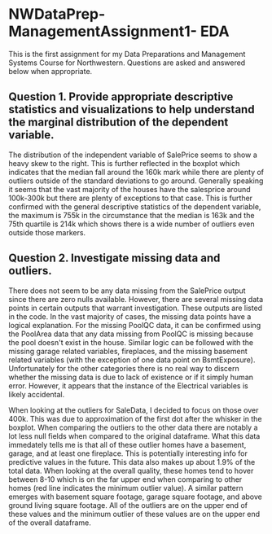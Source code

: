 # NWDataPrep-ManagementAssignment1- EDA
This is the first assignment for my Data Preparations and Management Systems Course for Northwestern. Questions are asked and answered below when appropriate.

## Question 1. Provide appropriate descriptive statistics and visualizations to help understand the marginal distribution of the dependent variable.

The distribution of the independent variable of SalePrice seems to show a heavy skew to the right. This is further reflected in the boxplot which indicates that the median fall around the 
160k mark while there are plenty of outliers outside of the standard deviations to go around. Generally speaking it seems that the vast majority of the houses have the salesprice
around 100k-300k but there are plenty of exceptions to that case. This is further confirmed with the general descriptive statistics of the dependent variable,
the maximum is 755k in the circumstance that the median is 163k and the 75th quartile is 214k which shows there is a wide number of outliers even outside those markers.

## Question 2. Investigate missing data and outliers.
There does not seem to be any data missing from the SalePrice output since there are zero nulls available. However, there are several missing data points in certain outputs that 
warrant investigation. These outputs are listed in the code. In the vast majority of cases, the missing data points have a logical explanation. For the missing PoolQC data,
it can be confirmed using the PoolArea data that any data missing from PoolQC is missing because the pool doesn't exist in the house. Similar logic can be followed with the
missing garage related variables, fireplaces, and the missing basement related variables (with the exception of one data point on BsmtExposure). Unfortunately for the other categories there is no real way to discern whether the missing data is due to lack of existence or if it simply human error. However, it appears that the instance of the Electrical variables is likely accidental.

When looking at the outliers for SaleData, I decided to focus on those over 400k. This was due to approximation of the first dot after the whisker in the boxplot. When comparing the outliers to the other data there are notably a lot less null fields when compared to the original dataframe. What this data immedately tells me is that all of these outlier homes have a basement, garage, and at least one fireplace. This is potentially interesting info for predictive values in the future. This data also makes up about 1.9% of the total data. When looking at the overall quality, these homes tend to hover between 8-10 which is on the far upper end when comparing to other homes (red line indicates the minimum outlier value). A similar pattern emerges with basement square footage, garage square footage, and above ground living square footage. All of the outliers are on the upper end of these values and the minimum outlier of these values are on the upper end of the overall dataframe.


